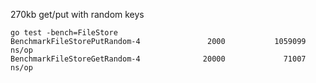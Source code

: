 270kb get/put with random keys

```
go test -bench=FileStore
BenchmarkFileStorePutRandom-4               2000           1059099 ns/op
BenchmarkFileStoreGetRandom-4              20000             71007 ns/op
```